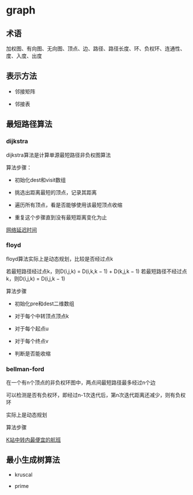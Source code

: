 # graph

## 术语

加权图、有向图、无向图、顶点、边、路径、路径长度、环、负权环、连通性、度、入度、出度

## 表示方法

+ 邻接矩阵

+ 邻接表

## 最短路径算法

### dijkstra

dijkstra算法是计算单源最短路径非负权图算法

算法步骤：

+ 初始化dest和visit数组

+ 挑选出距离最短的顶点，记录其距离

+ 遍历所有顶点，看是否能够使用该最短顶点收缩

+ 重复这个步骤直到没有最短距离变化为止

[网络延迟时间](./code/网络延迟时间.java)

### floyd

floyd算法实际上是动态规划，比较是否经过点k

若最短路径经过点k，则D(i,j,k) = D(i,k,k − 1) + D(k,j,k − 1)
若最短路径不经过点k，则D(i,j,k) = D(i,j,k − 1)

算法步骤

+ 初始化pre和dest二维数组

+ 对于每个中转顶点顶点k

+ 对于每个起点u

+ 对于每个终点v

+ 判断是否能收缩

### bellman-ford

在一个有n个顶点的非负权环图中，两点间最短路径最多经过n个边

可以检测是否有负权环，即经过n-1次迭代后，第n次迭代距离还减少，则有负权环

实际上是动态规划

算法步骤

[K站中转内最便宜的航班](./code/K站中转内最便宜的航班.java)




## 最小生成树算法

+ kruscal

+ prime

